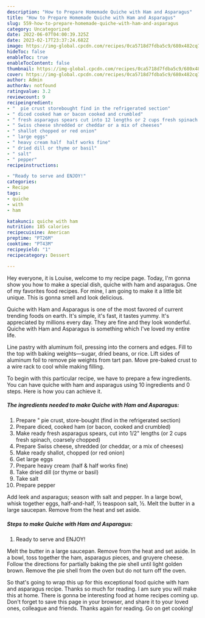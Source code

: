 ```yaml
---
description: "How to Prepare Homemade Quiche with Ham and Asparagus"
title: "How to Prepare Homemade Quiche with Ham and Asparagus"
slug: 559-how-to-prepare-homemade-quiche-with-ham-and-asparagus
category: Uncategorized
date: 2022-06-07T04:00:39.325Z
date: 2023-02-17T23:37:24.682Z
image: https://img-global.cpcdn.com/recipes/0ca5718d7fdba5c9/680x482cq70/quiche-with-ham-and-asparagus-recipe-main-photo.jpg
hideToc: false
enableToc: true
enableTocContent: false
thumbnail: https://img-global.cpcdn.com/recipes/0ca5718d7fdba5c9/680x482cq70/quiche-with-ham-and-asparagus-recipe-main-photo.jpg
cover: https://img-global.cpcdn.com/recipes/0ca5718d7fdba5c9/680x482cq70/quiche-with-ham-and-asparagus-recipe-main-photo.jpg
author: Admin
authorAv: notfound
ratingvalue: 3.2
reviewcount: 9
recipeingredient:
- "  pie crust storebought find in the refrigerated section"
- " diced cooked ham or bacon cooked and crumbled"
- " fresh asparagus spears cut into 12 lengths or 2 cups fresh spinach coarsely chopped"
- " Swiss cheese shredded or cheddar or a mix of cheeses"
- " shallot chopped or red onion"
- " large eggs"
- " heavy cream half  half works fine"
- " dried dill or thyme or basil"
- " salt"
- " pepper"
recipeinstructions:

- "Ready to serve and ENJOY!"
categories:
- Recipe
tags:
- quiche
- with
- ham

katakunci: quiche with ham 
nutrition: 185 calories
recipecuisine: American
preptime: "PT26M"
cooktime: "PT43M"
recipeyield: "1"
recipecategory: Dessert

---
```



Hey everyone, it is Louise, welcome to my recipe page. Today, I'm gonna show you how to make a special dish, quiche with ham and asparagus. One of my favorites food recipes. For mine, I am going to make it a little bit unique. This is gonna smell and look delicious.

Quiche with Ham and Asparagus is one of the most favored of current trending foods on earth. It's simple, it's fast, it tastes yummy. It's appreciated by millions every day. They are fine and they look wonderful. Quiche with Ham and Asparagus is something which I've loved my entire life.

Line pastry with aluminum foil, pressing into the corners and edges. Fill to the top with baking weights—sugar, dried beans, or rice. Lift sides of aluminum foil to remove pie weights from tart pan. Move pre-baked crust to a wire rack to cool while making filling.


To begin with this particular recipe, we have to prepare a few ingredients. You can have quiche with ham and asparagus using 10 ingredients and 0 steps. Here is how you can achieve it.

<!--inarticleads1-->

##### The ingredients needed to make Quiche with Ham and Asparagus:

1. Prepare  &#34; pie crust, store-bought (find in the refrigerated section)
1. Prepare  diced, cooked ham (or bacon, cooked and crumbled)
1. Make ready  fresh asparagus spears, cut into 1/2&#34; lengths (or 2 cups fresh spinach, coarsely chopped)
1. Prepare  Swiss cheese, shredded (or cheddar, or a mix of cheeses)
1. Make ready  shallot, chopped (or red onion)
1. Get  large eggs
1. Prepare  heavy cream (half &amp; half works fine)
1. Take  dried dill (or thyme or basil)
1. Take  salt
1. Prepare  pepper


Add leek and asparagus; season with salt and pepper. In a large bowl, whisk together eggs, half-and-half, ½ teaspoon salt, ½. Melt the butter in a large saucepan. Remove from the heat and set aside. 

<!--inarticleads2-->

##### Steps to make Quiche with Ham and Asparagus:


1. Ready to serve and ENJOY!

Melt the butter in a large saucepan. Remove from the heat and set aside. In a bowl, toss together the ham, asparagus pieces, and gruyere cheese. Follow the directions for partially baking the pie shell until light golden brown. Remove the pie shell from the oven but do not turn off the oven. 

So that's going to wrap this up for this exceptional food quiche with ham and asparagus recipe. Thanks so much for reading. I am sure you will make this at home. There is gonna be interesting food at home recipes coming up. Don't forget to save this page in your browser, and share it to your loved ones, colleague and friends. Thanks again for reading. Go on get cooking!
